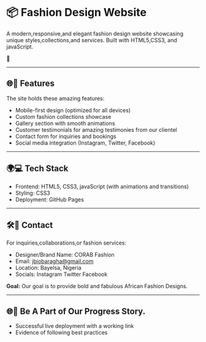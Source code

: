 # 📦 Fashion Design Website

A modern,responsive,and elegant fashion design website showcasing unique styles,collections,and services. Built with HTML5,CSS3, and javaScript.

 🚀

---

## 🌐🎯 Features

The site holds these amazing features:

* Mobile-first design (optimized for all devices)
* Custom fashion collections showcase
* Gallery section with smooth animations
* Customer testimonials for amazing testimonies from our clientel
* Contact form for inquiries and bookings
* Social media integration (Instagram, Twitter, Facebook)



---

## 🌍💻 Tech Stack

* Frontend: HTML5, CSS3, javaScript (with animations and transitions)
* Styling: CSS3
* Deployment: GitHub Pages


---

## 🛠️🚀 Contact

For inquiries,collaborations,or fashion services:


* Designer/Brand Name: CORAB Fashion
* Email: jbiobaragha@gmail.com
* Location: Bayelsa, Nigeria
* Socials: Instagram Twitter Facebook

**Goal:** Our goal is to provide bold and fabulous African Fashion Designs.

---

## 🌐🚀 Be A Part of Our Progress Story.




* Successful live deployment with a working link
* Evidence of following best practices
